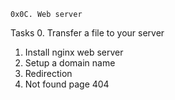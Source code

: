	0x0C. Web server
Tasks
0. Transfer a file to your server
1. Install nginx web server
2. Setup a domain name
3. Redirection
4. Not found page 404
